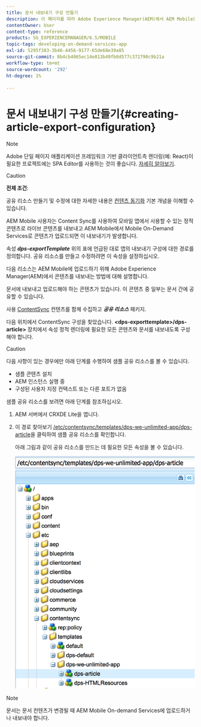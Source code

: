 ```yaml
---
title: 문서 내보내기 구성 만들기
description: 이 페이지를 따라 Adobe Experience Manager(AEM)에서 AEM Mobile으로 업로드할 콘텐츠를 내보내는 방법에 대해 알아보십시오.
contentOwner: User
content-type: reference
products: SG_EXPERIENCEMANAGER/6.5/MOBILE
topic-tags: developing-on-demand-services-app
exl-id: 5295f383-3b46-4456-9177-65de68e39a85
source-git-commit: 8b4cb4065ec14e813b49fb0d577c372790c9b21a
workflow-type: tm+mt
source-wordcount: '292'
ht-degree: 1%

---
```


# 문서 내보내기 구성 만들기{#creating-article-export-configuration}

>[!NOTE]
>
>Adobe 단일 페이지 애플리케이션 프레임워크 기반 클라이언트측 렌더링(예: React)이 필요한 프로젝트에는 SPA Editor를 사용하는 것이 좋습니다. [자세히 알아보기](/help/sites-developing/spa-overview.md).

>[!CAUTION]
>
>**전제 조건**:
>
>공유 리소스 만들기 및 수정에 대한 자세한 내용은 [컨텐츠 동기화](/help/mobile/mobile-ondemand-contentsync.md) 기본 개념을 이해할 수 있습니다.

AEM Mobile 사용자는 Content Sync를 사용하여 모바일 앱에서 사용할 수 있는 정적 콘텐츠로 라이브 콘텐츠를 내보내고 AEM Mobile에서 Mobile On-Demand Services로 콘텐츠가 업로드되면 이 내보내기가 발생합니다.

속성 ***dps-exportTemplate*** 위의 표에 언급된 대로 앱의 내보내기 구성에 대한 경로를 정의합니다. 공유 리소스를 만들고 수정하려면 이 속성을 설정하십시오.

다음 리소스는 AEM Mobile에 업로드하기 위해 Adobe Experience Manager(AEM)에서 콘텐츠를 내보내는 방법에 대해 설명합니다.

문서에 내보내고 업로드해야 하는 콘텐츠가 있습니다. 이 콘텐츠 중 일부는 문서 간에 공유할 수 있습니다.

사용 [ContentSync](/help/mobile/mobile-ondemand-contentsync.md) 컨텐츠를 함께 수집하고 ***공유 리소스*** 패키지.

다음 위치에서 ContentSync 구성을 찾았습니다. **&lt;dps-exporttemplate>/dps-article>** 장치에서 속성 정적 렌더링에 필요한 모든 콘텐츠와 문서를 내보내도록 구성해야 합니다.

>[!CAUTION]
>
>다음 사항이 있는 경우에만 아래 단계를 수행하여 샘플 공유 리소스를 볼 수 있습니다.
>
>* 샘플 콘텐츠 설치
>* AEM 인스턴스 실행 중
>* 구성된 사용자 지정 컨텍스트 또는 다른 포트가 없음
>

샘플 공유 리소스를 보려면 아래 단계를 참조하십시오.

1. AEM 서버에서 CRXDE Lite을 엽니다.
1. 이 경로 찾아보기 [/etc/contentsync/templates/dps-we-unlimited-app/dps-article](http://localhost:4502/crx/de/index.jsp#/etc/contentsync/templates/dps-we-unlimited-app/dps-article)을 클릭하여 샘플 공유 리소스를 확인합니다.

   아래 그림과 같이 공유 리소스를 만드는 데 필요한 모든 속성을 볼 수 있습니다.

   ![chlimage_1-134](assets/chlimage_1-134.png)

>[!NOTE]
>
>문서는 문서 컨텐츠가 변경될 때 AEM Mobile On-demand Services에 업로드하거나 내보내야 합니다.
